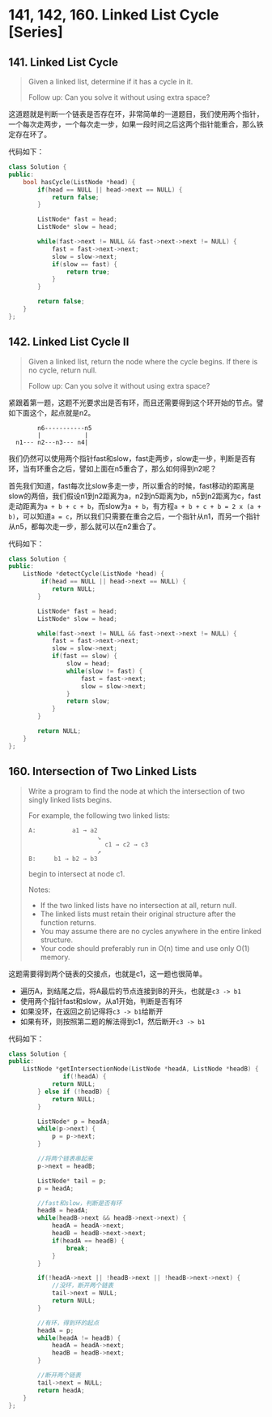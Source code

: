 # 141, 142, 160. Linked List Cycle \[Series\]

## 141. Linked List Cycle

> Given a linked list, determine if it has a cycle in it.
>
> Follow up: Can you solve it without using extra space?

这道题就是判断一个链表是否存在环，非常简单的一道题目，我们使用两个指针，一个每次走两步，一个每次走一步，如果一段时间之后这两个指针能重合，那么铁定存在环了。

代码如下：

```cpp
class Solution {
public:
    bool hasCycle(ListNode *head) {
        if(head == NULL || head->next == NULL) {
            return false;
        }

        ListNode* fast = head;
        ListNode* slow = head;

        while(fast->next != NULL && fast->next->next != NULL) {
            fast = fast->next->next;
            slow = slow->next;
            if(slow == fast) {
                return true;
            }
        }

        return false;
    }
};
```

## 142. Linked List Cycle II

> Given a linked list, return the node where the cycle begins. If there is no cycle, return null.
>
> Follow up: Can you solve it without using extra space?

紧跟着第一题，这题不光要求出是否有环，而且还需要得到这个环开始的节点。譬如下面这个，起点就是n2。

```text
        n6-----------n5
        |            |
  n1--- n2---n3--- n4|
```

我们仍然可以使用两个指针fast和slow，fast走两步，slow走一步，判断是否有环，当有环重合之后，譬如上面在n5重合了，那么如何得到n2呢？

首先我们知道，fast每次比slow多走一步，所以重合的时候，fast移动的距离是slow的两倍，我们假设n1到n2距离为a，n2到n5距离为b，n5到n2距离为c，fast走动距离为`a + b + c + b`，而slow为`a + b`，有方程`a + b + c + b = 2 x (a + b)`，可以知道`a = c`，所以我们只需要在重合之后，一个指针从n1，而另一个指针从n5，都每次走一步，那么就可以在n2重合了。

代码如下：

```cpp
class Solution {
public:
    ListNode *detectCycle(ListNode *head) {
         if(head == NULL || head->next == NULL) {
            return NULL;
        }

        ListNode* fast = head;
        ListNode* slow = head;

        while(fast->next != NULL && fast->next->next != NULL) {
            fast = fast->next->next;
            slow = slow->next;
            if(fast == slow) {
                slow = head;
                while(slow != fast) {
                    fast = fast->next;
                    slow = slow->next;
                }
                return slow;
            }
        }

        return NULL;
    }
};
```

## 160. Intersection of Two Linked Lists

> Write a program to find the node at which the intersection of two singly linked lists begins.
>
> For example, the following two linked lists:
>
> ```text
> A:          a1 → a2
>                    ↘
>                      c1 → c2 → c3
>                    ↗
> B:     b1 → b2 → b3
> ```
>
> begin to intersect at node c1.
>
> Notes:
>
> * If the two linked lists have no intersection at all, return null.
> * The linked lists must retain their original structure after the function returns.
> * You may assume there are no cycles anywhere in the entire linked structure.
> * Your code should preferably run in O\(n\) time and use only O\(1\) memory.

这题需要得到两个链表的交接点，也就是c1，这一题也很简单。

* 遍历A，到结尾之后，将A最后的节点连接到B的开头，也就是`c3 -> b1`
* 使用两个指针fast和slow，从a1开始，判断是否有环
* 如果没环，在返回之前记得将`c3 -> b1`给断开
* 如果有环，则按照第二题的解法得到c1，然后断开`c3 -> b1`

代码如下：

```cpp
class Solution {
public:
    ListNode *getIntersectionNode(ListNode *headA, ListNode *headB) {
               if(!headA) {
            return NULL;
        } else if (!headB) {
            return NULL;
        }

        ListNode* p = headA;
        while(p->next) {
            p = p->next;
        }

        //将两个链表串起来
        p->next = headB;

        ListNode* tail = p;
        p = headA;

        //fast和slow，判断是否有环
        headB = headA;
        while(headB->next && headB->next->next) {
            headA = headA->next;
            headB = headB->next->next;
            if(headA == headB) {
                break;
            }
        }

        if(!headA->next || !headB->next || !headB->next->next) {
            //没环，断开两个链表
            tail->next = NULL;
            return NULL;
        }

        //有环，得到环的起点
        headA = p;
        while(headA != headB) {
            headA = headA->next;
            headB = headB->next;
        }

        //断开两个链表
        tail->next = NULL;
        return headA;
    }
};
```

